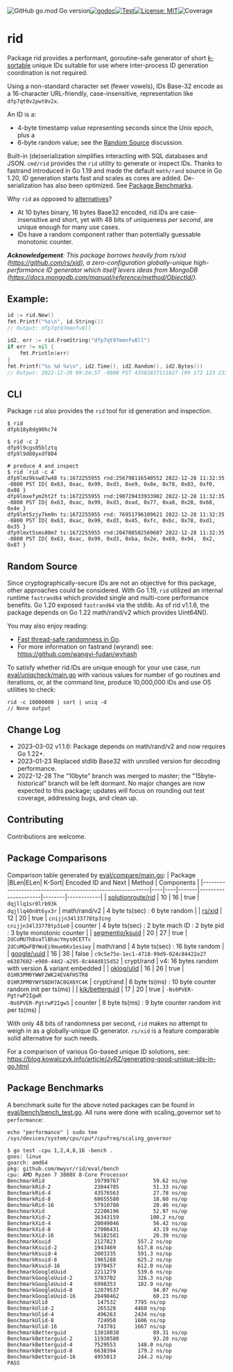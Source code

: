 ![GitHub go.mod Go version](https://img.shields.io/github/go-mod/go-version/mwyvr/rid)[![godoc](http://img.shields.io/badge/godev-reference-blue.svg?style=flat)](https://pkg.go.dev/github.com/mwyvr/rid?tab=doc)[![Test](https://github.com/mwyvr/rid/actions/workflows/test.yaml/badge.svg)](https://github.com/mwyvr/rid/actions/workflows/test.yaml)[![License: MIT](https://img.shields.io/badge/License-MIT-yellow.svg)](https://opensource.org/licenses/MIT)![Coverage](https://img.shields.io/badge/coverage-92.6%25-brightgreen)

# rid

Package rid provides a performant, goroutine-safe generator of short
[k-sortable](https://en.wikipedia.org/wiki/K-sorted_sequence) unique IDs
suitable for use where inter-process ID generation coordination is not
required.

Using a non-standard character set (fewer vowels), IDs Base-32 encode as a
16-character URL-friendly, case-insensitive, representation like
`dfp7qt0v2pwt0v2x`.

An ID is a:

  - 4-byte timestamp value representing seconds since the Unix epoch, plus a
  - 6-byte random value; see the [Random Source](#random-source) discussion.

Built-in (de)serialization simplifies interacting with SQL databases and JSON.
`cmd/rid` provides the `rid` utility to generate or inspect IDs. Thanks to
fastrand introduced in Go 1.19 and made the default `math/rand` source in Go
1.20, ID generation starts fast and scales as cores are added. De-serialization
has also been optimized. See [Package Benchmarks](#package-benchmarks).

Why `rid` as opposed to [alternatives](#package-comparisons)?

  - At 10 bytes binary, 16 bytes Base32 encoded, rid.IDs are case-insensitive
    and short, yet with 48 bits of uniqueness *per second*, are unique
    enough for many use cases.
  - IDs have a random component rather than potentially guessable
    monotonic counter.

_**Acknowledgement**: This package borrows heavily from rs/xid
(https://github.com/rs/xid), a zero-configuration globally-unique
high-performance ID generator which itself levers ideas from MongoDB
(https://docs.mongodb.com/manual/reference/method/ObjectId/)._

## Example:

```go
id := rid.New()
fmt.Printf("%s\n", id.String())
// Output: dfp7qt97menfv8ll

id2, err := rid.FromString("dfp7qt97menfv8ll")
if err != nil {
	fmt.Println(err)
}
fmt.Printf("%s %d %v\n", id2.Time(), id2.Random(), id2.Bytes())
// Output: 2022-12-28 09:24:57 -0800 PST 43582827111027 [99 172 123 233 39 163 106 237 162 115]
```

## CLI

Package `rid` also provides the `rid` tool for id generation and inspection. 

    $ rid 
	dfpb18y8dg90hc74

 	$ rid -c 2
	dfp9l9cgs05blztq
	dfp9l9d80yxdf804

    # produce 4 and inspect
	$ rid `rid -c 4`
	dfp9lmz9ksw87w48 ts:1672255955 rnd:256798116540552 2022-12-28 11:32:35 -0800 PST ID{ 0x63, 0xac, 0x99, 0xd3, 0xe9, 0x8e, 0x78, 0x83, 0xf0, 0x88 }
	dfp9lmxefym2ht2f ts:1672255955 rnd:190729433933902 2022-12-28 11:32:35 -0800 PST ID{ 0x63, 0xac, 0x99, 0xd3, 0xad, 0x77, 0xa8, 0x28, 0x68, 0x4e }
	dfp9lmt5zjy7km9n ts:1672255955 rnd: 76951796109621 2022-12-28 11:32:35 -0800 PST ID{ 0x63, 0xac, 0x99, 0xd3, 0x45, 0xfc, 0xbc, 0x78, 0xd1, 0x35 }
	dfp9lmxt5sms80m7 ts:1672255955 rnd:204708502569607 2022-12-28 11:32:35 -0800 PST ID{ 0x63, 0xac, 0x99, 0xd3, 0xba, 0x2e, 0x69, 0x94,  0x2, 0x87 }

## Random Source

Since cryptographically-secure IDs are not an objective for this package, other
approaches could be considered. With Go 1.19, `rid` utilized an internal runtime
`fastrand64` which provided single and multi-core performance benefits. Go
1.20 exposed `fastrand64` via the stdlib. As of rid v1.1.6, the package depends
on  Go 1.22 math/rand/v2 which provides Uint64N().

You may also enjoy reading:

- [Fast thread-safe randomness in Go](https://qqq.ninja/blog/post/fast-threadsafe-randomness-in-go/).
- For more information on fastrand (wyrand) see: https://github.com/wangyi-fudan/wyhash
 
To satisfy whether rid.IDs are unique enough for your use case, run
[eval/uniqcheck/main.go](eval/uniqcheck/main.go) with various values for number
of go routines and iterations, or, at the command line, produce 10,000,000 IDs
and use OS utilities to check:

    rid -c 10000000 | sort | uniq -d
    // None output

## Change Log

- 2023-03-02 v1.1.6: Package depends on math/rand/v2 and now requires Go 1.22+.
- 2023-01-23 Replaced stdlib Base32 with unrolled version for decoding performance.
- 2022-12-28 The "10byte" branch was merged to master; the "15byte-historical"
  branch will be left dormant. No major changes are now expected to this
  package; updates will focus on rounding out test coverage, addressing bugs,
  and clean up.

## Contributing

Contributions are welcome.

## Package Comparisons

Comparison table generated by [eval/compare/main.go](eval/compare/main.go):
| Package                                                   |BLen|ELen| K-Sort| Encoded ID and Next | Method | Components |
|-----------------------------------------------------------|----|----|-------|---------------------|--------|------------|
| [solutionroute/rid](https://github.com/solutionroute/rid) | 10 | 16 |  true | `dqjllq1sr0lrb93k`<br>`dqjllq40n8t6yx3r` | math/rand/v2 | 4 byte ts(sec) : 6 byte random |
| [rs/xid](https://github.com/rs/xid)                       | 12 | 20 |  true | `cnijjn34l33778tp3ing`<br>`cnijjn34l33778tp3io0` | counter | 4 byte ts(sec) : 2 byte mach ID : 2 byte pid : 3 byte monotonic counter |
| [segmentio/ksuid](https://github.com/segmentio/ksuid)     | 20 | 27 |  true | `2dCoMU7h8xaTlBhacYmys0CETTc`<br>`2dCoMQwFBYWoEi9mue6Kv1esiwy` | math/rand | 4 byte ts(sec) : 16 byte random |
| [google/uuid](https://github.com/google/uuid)             | 16 | 36 | false | `c9c5e75e-1ec1-4718-99d9-024c84422e27`<br>`e6387602-e980-44d2-a295-8c444d815d52` | crypt/rand | v4: 16 bytes random with version & variant embedded |
| [oklog/ulid](https://github.com/oklog/ulid)               | 16 | 26 |  true | `01HR3PM0YWWF2WK24EVAFHSTR8`<br>`01HR3PM0YWY56DH7AC0GX6YC4K` | crypt/rand | 6 byte ts(ms) : 10 byte counter random init per ts(ms) |
| [kjk/betterguid](https://github.com/kjk/betterguid)       | 17 | 20 |  true | `-Ns6PVER-PgtrwP2IgwR`<br>`-Ns6PVER-PgtrwP2IgwS` | counter | 8 byte ts(ms) : 9 byte counter random init per ts(ms) |

With only 48 bits of randomness per second, `rid` makes no attempt to weigh
in as a globally-unique ID generator. `rs/xid` is a feature comparable solid
alternative for such needs.

For a comparison of various Go-based unique ID solutions, see:
https://blog.kowalczyk.info/article/JyRZ/generating-good-unique-ids-in-go.html

## Package Benchmarks

A benchmark suite for the above noted packages can be found in
[eval/bench/bench_test.go](eval/bench/bench_test.go). All runs were done with scaling_governor set to `performance`:

    echo "performance" | sudo tee /sys/devices/system/cpu/cpu*/cpufreq/scaling_governor

```
$ go test -cpu 1,2,4,8,16 -bench .
goos: linux
goarch: amd64
pkg: github.com/mwyvr/rid/eval/bench
cpu: AMD Ryzen 7 3800X 8-Core Processor             
BenchmarkRid              	19799767	       59.62 ns/op
BenchmarkRid-2            	23044785	       51.33 ns/op
BenchmarkRid-4            	43576563	       27.78 ns/op
BenchmarkRid-8            	60655580	       18.60 ns/op
BenchmarkRid-16           	57910780	       20.46 ns/op
BenchmarkXid              	22208196	       52.97 ns/op
BenchmarkXid-2            	36343159	      100.2 ns/op
BenchmarkXid-4            	20049046	       56.42 ns/op
BenchmarkXid-8            	27806431	       43.19 ns/op
BenchmarkXid-16           	56182581	       20.39 ns/op
BenchmarkKsuid            	2127823	      557.2 ns/op
BenchmarkKsuid-2          	1943469	      617.8 ns/op
BenchmarkKsuid-4          	2003335	      591.3 ns/op
BenchmarkKsuid-8          	1965288	      625.2 ns/op
BenchmarkKsuid-16         	1970457	      612.0 ns/op
BenchmarkGoogleUuid       	2211279	      539.6 ns/op
BenchmarkGoogleUuid-2     	3703702	      326.3 ns/op
BenchmarkGoogleUuid-4     	6998353	      182.9 ns/op
BenchmarkGoogleUuid-8     	12879537	       94.07 ns/op
BenchmarkGoogleUuid-16    	20498462	       60.23 ns/op
BenchmarkUlid             	 147532	     7795 ns/op
BenchmarkUlid-2           	 265328	     4460 ns/op
BenchmarkUlid-4           	 496263	     2434 ns/op
BenchmarkUlid-8           	 724950	     1606 ns/op
BenchmarkUlid-16          	 743781	     1667 ns/op
BenchmarkBetterguid       	13010038	       89.31 ns/op
BenchmarkBetterguid-2     	11938580	       93.20 ns/op
BenchmarkBetterguid-4     	7529553	      148.0 ns/op
BenchmarkBetterguid-8     	6638394	      179.2 ns/op
BenchmarkBetterguid-16    	4955013	      244.2 ns/op
PASS
```
